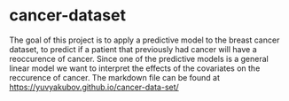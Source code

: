 # cancer-dataset
The goal of this project is to apply a predictive model to the breast cancer dataset, to predict if a patient that previously had cancer will have a reoccurence of cancer. Since one of the predictive models is a general linear model we want to interpret the effects of the covariates on the reccurence of cancer. 
The markdown file can be found at https://yuvyakubov.github.io/cancer-data-set/

